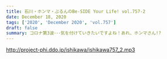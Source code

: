 ```yaml
---
title: 石川・ホンマ・ぶるんのBe-SIDE Your Life! vol.757-2
date: December 18, 2020
tags: ['2020', 'December 2020', 'vol.757']
draft: false
summary: コロナ第3波･･･気を付けていきたいですよね！あれ、ホンマさん!?
---
```


http://project-phi.ddo.jp/ishikawa/ishikawa757_2.mp3
